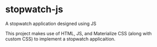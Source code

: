 # stopwatch-js
A stopwatch application designed using JS

This project makes use of HTML, JS, and Materialize CSS (along with custom CSS) to implement a stopwatch applicaition.
